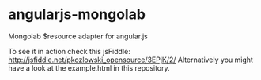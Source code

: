 angularjs-mongolab
==================

Mongolab $resource adapter for angular.js

To see it in action check this jsFiddle: http://jsfiddle.net/pkozlowski_opensource/3EPjK/2/
Alternatively you might have a look at the example.html in this repository.